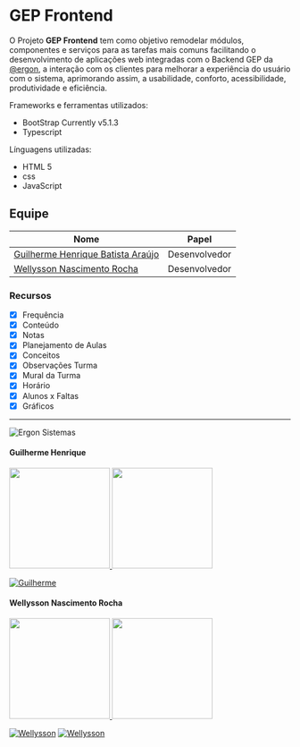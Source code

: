 # GEP Frontend

O Projeto **GEP Frontend** tem como objetivo remodelar módulos, componentes e serviços para as tarefas mais comuns facilitando o desenvolvimento de aplicações web integradas com o Backend GEP da [@ergon](http://www.ergonsistemas.com.br/), a interação com os clientes para melhorar a experiência do usuário com o sistema, aprimorando assim, a usabilidade, conforto, acessibilidade, produtividade e eficiência.

Frameworks e ferramentas utilizados:

* BootStrap Currently v5.1.3
* Typescript

Línguagens utilizadas:

* HTML 5
* css
* JavaScript

## Equipe

| Nome | Papel |
| --- | --- |
| [Guilherme Henrique Batista Araújo](#Guilherme) | Desenvolvedor |
| [Wellysson Nascimento Rocha](#Wellysson) | Desenvolvedor |


### Recursos

- [x] Frequência
- [x] Conteúdo
- [x] Notas
- [x] Planejamento de Aulas
- [x] Conceitos
- [x] Observações Turma
- [x] Mural da Turma
- [x] Horário
- [x] Alunos x Faltas
- [x] Gráficos

<hr>

![Ergon Sistemas](https://ergonsistemas.com.br/wp-content/uploads/logo@2x-222x48.png)
<span id="Guilherme"></span>

#### Guilherme Henrique

<div>
<a href="https://github.com/seu-usuário-aqui">
<img height="180em" src="https://github-readme-stats.vercel.app/api/top-langs/?username=guilhermehba&layout=compact&langs_count=7&theme=dracula"/>
<img height="180em" src="https://github-readme-stats.vercel.app/api?username=guilhermehba&show_icons=true&theme=dracula&include_all_commits=true&count_private=true"/>
</a>
</div>

[![Guilherme](https://img.shields.io/badge/LinkedIn-guilherme-blue.svg)](https://www.linkedin.com/in/https://www.linkedin.com/in/guilherme-henrique-batista-ara%C3%BAjo/)

<span id="Wellysson"></span>
#### Wellysson Nascimento Rocha

<div>
<a href="https://github.com/seu-usuário-aqui">
<img height="180em" src="https://github-readme-stats.vercel.app/api/top-langs/?username=Werisu&layout=compact&langs_count=7&theme=dracula"/>
<img height="180em" src="https://github-readme-stats.vercel.app/api?username=Werisu&show_icons=true&theme=dracula&include_all_commits=true&count_private=true"/>
</a>
</div>

[![Wellysson](https://img.shields.io/badge/LinkedIn-wellysson-blue.svg)](https://www.linkedin.com/in/wellyssonrocha/)
[![Wellysson](https://img.shields.io/badge/GitHub-wellysson-lightgrey.svg)](https://github.com/Werisu/)


